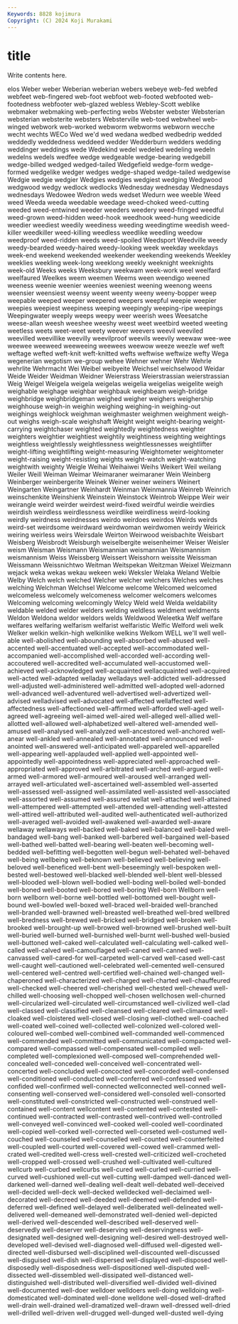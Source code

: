 ```yaml
---
Keywords: 8828 kojimura
Copyright: (C) 2024 Koji Murakami
---
```


# title

Write contents here.



elos Weber weber Weberian weberian webers
webeye web-fed webfed webfeet web-fingered web-foot webfoot web-footed webfooted web-footedness
webfooter web-glazed webless Webley-Scott weblike webmaker webmaking web-perfecting webs Webster
webster Websterian websterian websterite websters Websterville web-toed webwheel web-winged webwork
web-worked webworm webworms webworn wecche wecht wechts WECo Wed we'd
wed wedana wedbed wedbedrip wedded weddedly weddedness weddeed wedder Wedderburn
wedders wedding weddinger weddings wede Wedekind wedel wedeled wedeling wedeln
wedelns wedels wedfee wedge wedgeable wedge-bearing wedgebill wedge-billed wedged wedged-tailed
Wedgefield wedge-form wedge-formed wedgelike wedger wedges wedge-shaped wedge-tailed wedgewise Wedgie
wedgie wedgier Wedgies wedgies wedgiest wedging Wedgwood wedgwood wedgy wedlock
wedlocks Wednesday wednesday Wednesdays wednesdays Wedowee Wedron weds wedset Wedurn
wee weeble Weed weed Weeda weeda weedable weedage weed-choked weed-cutting
weeded weed-entwined weeder weeders weedery weed-fringed weedful weed-grown weed-hidden weed-hook
weedhook weed-hung weedicide weedier weediest weedily weediness weeding weedingtime weedish
weed-killer weedkiller weed-killing weedless weedlike weedling weedow weedproof weed-ridden weeds
weed-spoiled Weedsport Weedville weedy weedy-bearded weedy-haired weedy-looking week weekday weekdays
week-end weekend weekended weekender weekending weekends Weekley weeklies weekling week-long
weeklong weekly weeknight weeknights week-old Weeks weeks Weeksbury weekwam week-work
weel weelfard weelfaured Weelkes weem weemen Weems ween weendigo weened
weeness weenie weenier weenies weeniest weening weenong weens weensier weensiest
weensy weent weenty weeny weeny-bopper weep weepable weeped weeper weepered
weepers weepful weepie weepier weepies weepiest weepiness weeping weepingly weeping-ripe
weepings Weepingwater weeply weeps weepy weer weerish wees Weesatche weese-allan
weesh weeshee weeshy weest weet weetbird weeted weeting weetless weets
weet-weet weety weever weevers weevil weeviled weevilled weevillike weevilly weevilproof
weevils weevily weewaw wee-wee weewee weeweed weeweeing weewees weewow weeze
weezle wef weft weftage wefted weft-knit weft-knitted wefts weftwise weftwize
wefty Wega wegenerian wegotism we-group wehee Wehner wehner Wehr Wehrle
wehrlite Wehrmacht Wei Weibel weibyeite Weichsel weichselwood Weidar Weide Weider
Weidman Weidner Weierstrass Weierstrassian weierstrassian Weig Weigel Weigela weigela weigelas
weigelia weigelias weigelite weigh weighable weighage weighbar weighbauk weighbeam weigh-bridge
weighbridge weighbridgeman weighed weigher weighers weighership weighhouse weigh-in weighin weighing
weighing-in weighing-out weighings weighlock weighman weighmaster weighmen weighment weigh-out weighs
weigh-scale weighshaft Weight weight weight-bearing weight-carrying weightchaser weighted weightedly weightedness
weighter weighters weightier weightiest weightily weightiness weighting weightings weightless weightlessly
weightlessness weightlessnesses weightlifter weight-lifting weightlifting weight-measuring Weightometer weightometer weight-raising weight-resisting
weights weight-watch weight-watching weightwith weighty Weigle Weihai Weihaiwei Weihs Weikert
Weil weilang Weiler Weill Weiman Weimar Weimaraner weimaraner Wein Weinberg
Weinberger weinbergerite Weinek Weiner weiner weiners Weinert Weingarten Weingartner Weinhardt
Weinman Weinmannia Weinreb Weinrich weinschenkite Weinshienk Weinstein Weinstock Weintrob Weippe
Weir weir weirangle weird weirder weirdest weird-fixed weirdful weirdie weirdies
weirdish weirdless weirdlessness weirdlike weirdliness weird-looking weirdly weirdness weirdnesses weirdo
weirdoes weirdos Weirds weirds weird-set weirdsome weirdward weirdwoman weirdwomen weirdy
Weirick weiring weirless weirs Weirsdale Weirton Weirwood weisbachite Weisbart Weisberg
Weisbrodt Weisburgh weiselbergite weisenheimer Weiser Weisler weism Weisman Weismann Weismannian
weismannian Weismannism weismannism Weiss Weissberg Weissert Weisshorn weissite Weissman Weissmann
Weissnichtwo Weitman Weitspekan Weitzman Weixel Weizmann wejack weka wekas wekau
wekeen weki Weksler Welaka Weland Welbie Welby Welch welch welched
Welcher welcher welchers Welches welches welching Welchman Welchsel Welcome welcome
Welcomed welcomed welcomeless welcomely welcomeness welcomer welcomers welcomes Welcoming welcoming
welcomingly Welcy Weld weld Welda weldability weldable welded welder welders
welding weldless weldment weldments Weldon Weldona weldor weldors welds Weldwood
Weleetka Welf welfare welfares welfaring welfarism welfarist welfaristic Welfic Welford
weli welk Welker welkin welkin-high welkinlike welkins Welkom WELL we'll
well well-able well-abolished well-abounding well-absorbed well-abused well-accented well-accentuated well-accepted well-accommodated
well-accompanied well-accomplished well-accorded well-according well-accoutered well-accredited well-accumulated well-accustomed well-achieved well-acknowledged
well-acquainted wellacquainted well-acquired well-acted well-adapted welladay welladays well-addicted well-addressed well-adjusted
well-administered well-admitted well-adopted well-adorned well-advanced well-adventured well-advertised well-advertized well-advised welladvised
well-advocated well-affected wellaffected well-affectedness well-affectioned well-affirmed well-afforded well-aged well-agreed well-agreeing
well-aimed well-aired well-alleged well-allied well-allotted well-allowed well-alphabetized well-altered well-amended well-amused
well-analysed well-analyzed well-ancestored well-anchored well-anear well-ankled well-annealed well-annotated well-announced well-anointed
well-answered well-anticipated well-appareled well-apparelled well-appearing well-applauded well-applied well-appointed well-appointedly well-appointedness
well-appreciated well-approached well-appropriated well-approved well-arbitrated well-arched well-argued well-armed well-armored well-armoured
well-aroused well-arranged well-arrayed well-articulated well-ascertained well-assembled well-asserted well-assessed well-assigned well-assimilated
well-assisted well-associated well-assorted well-assumed well-assured wellat well-attached well-attained well-attempered well-attempted
well-attended well-attending well-attested well-attired well-attributed well-audited well-authenticated well-authorized well-averaged well-avoided
well-awakened well-awarded well-aware wellaway wellaways well-backed well-baked well-balanced well-baled well-bandaged
well-bang well-banked well-barbered well-bargained well-based well-bathed well-batted well-bearing well-beaten well-becoming
well-bedded well-befitting well-begotten well-begun well-behated well-behaved well-being wellbeing well-beknown well-believed
well-believing well-beloved well-beneficed well-bent well-beseemingly well-bespoken well-bested well-bestowed well-blacked well-blended
well-blent well-blessed well-blooded well-blown well-bodied well-boding well-boiled well-bonded well-boned well-booted
well-bored well-boring Well-born Wellborn well-born wellborn well-borne well-bottled well-bottomed well-bought
well-bound well-bowled well-boxed well-braced well-braided well-branched well-branded well-brawned well-breasted well-breathed
well-bred wellbred well-bredness well-brewed well-bricked well-bridged well-broken well-brooked well-brought-up well-browed
well-browned well-brushed well-built well-buried well-burned well-burnished well-burnt well-bushed well-busied well-buttoned
well-caked well-calculated well-calculating well-calked well-called well-calved well-camouflaged well-caned well-canned well-canvassed
well-cared-for well-carpeted well-carved well-cased well-cast well-caught well-cautioned well-celebrated well-cemented well-censured
well-centered well-centred well-certified well-chained well-changed well-chaperoned well-characterized well-charged well-charted well-chauffeured
well-checked well-cheered well-cherished well-chested well-chewed well-chilled well-choosing well-chopped well-chosen wellchosen
well-churned well-circularized well-circulated well-circumstanced well-civilized well-clad well-classed well-classified well-cleansed well-cleared
well-climaxed well-cloaked well-cloistered well-closed well-closing well-clothed well-coached well-coated well-coined well-collected
well-colonized well-colored well-coloured well-combed well-combined well-commanded well-commenced well-commended well-committed well-communicated
well-compacted well-compared well-compassed well-compensated well-compiled well-completed well-complexioned well-composed well-comprehended well-concealed
well-conceded well-conceived well-concentrated well-concerted well-concluded well-concocted well-concorded well-condensed well-conditioned well-conducted
well-conferred well-confessed well-confided well-confirmed well-connected wellconnected well-conned well-consenting well-conserved well-considered
well-consoled well-consorted well-constituted well-constricted well-constructed well-construed well-contained well-content wellcontent well-contented
well-contested well-continued well-contracted well-contrasted well-contrived well-controlled well-conveyed well-convinced well-cooked well-cooled
well-coordinated well-copied well-corked well-corrected well-corseted well-costumed well-couched well-counseled well-counselled well-counted
well-counterfeited well-coupled well-courted well-covered well-cowed well-crammed well-crated well-credited well-cress well-crested
well-criticized well-crocheted well-cropped well-crossed well-crushed well-cultivated well-cultured wellcurb well-curbed wellcurbs
well-cured well-curled well-curried well-curved well-cushioned well-cut well-cutting well-damped well-danced well-darkened
well-darned well-dealing well-dealt well-debated well-deceived well-decided well-deck well-decked welldecked well-declaimed
well-decorated well-decreed well-deeded well-deemed well-defended well-deferred well-defined well-delayed well-deliberated well-delineated
well-delivered well-demeaned well-demonstrated well-denied well-depicted well-derived well-descended well-described well-deserved well-deservedly
well-deserver well-deserving well-deservingness well-designated well-designed well-designing well-desired well-destroyed well-developed well-devised
well-diagnosed well-diffused well-digested well-directed well-disbursed well-disciplined well-discounted well-discussed well-disguised well-dish
well-dispersed well-displayed well-disposed well-disposedly well-disposedness well-dispositioned well-disputed well-dissected well-dissembled well-dissipated
well-distanced well-distinguished well-distributed well-diversified well-divided well-divined well-documented well-doer welldoer welldoers
well-doing welldoing well-domesticated well-dominated well-done welldone well-dosed well-drafted well-drain well-drained
well-dramatized well-drawn well-dressed well-dried well-drilled well-driven well-drugged well-dunged well-dusted well-dying
